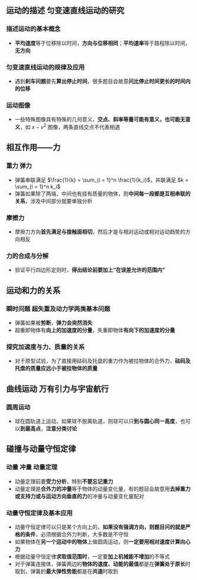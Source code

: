 ## 运动的描述 匀变速直线运动的研究
### 描述运动的基本概念
- **平均速度**等于位移除以时间，**方向与位移相同**；**平均速率**等于路程除以时间，**无方向**

### 匀变速直线运动的规律及应用
- 遇到**刹车问题**要先**算出停止时间**，很多题目会故意**问比停止时间更长的时间内的位移**

### 运动图像
- 一些特殊图像具有特殊的几何意义，**交点、斜率等量可能有意义，也可能无意义**，如 $x-v^2$ 图像，两条直线交点不代表相遇

## 相互作用——力
### 重力 弹力
- 弹簧串联满足 $\frac{1}{k} = \sum_{i = 1}^n \frac{1}{k_i}$，并联满足 $k = \sum_{i = 1}^n k_i$
- 弹簧如果除了两端，中间也有挂有质量的物体，则**中间每一段都是互相串联的关系**，涉及中间部分就要单独分析

### 摩擦力
- 摩擦力方向**首先满足与接触面相切**，然后才是与相对运动或相对运动趋势的方向相反

### 力的合成与分解
- 验证平行四边形定则时，**得出结论前要加上“在误差允许的范围内”**

## 运动和力的关系
### 瞬时问题 超失重及动力学两类基本问题
- 弹簧如果被**剪断**，**弹力会突然消失**
- 超重即物体有**向上的加速度的分量**，失重即物体**有向下的加速度的分量**

### 探究加速度与力、质量的关系
- 对于原型试验，为了直接用砝码及托盘的重力作为被拉物体的合外力，**砝码及托盘的质量应远小于被拉物体的质量**

## 曲线运动 万有引力与宇宙航行
### 圆周运动
- 球在圆轨道上运动，如果球不脱离轨道，则球可以只**到与圆心同一高度**，也可以**到最高点**，**注意分类讨论**

## 碰撞与动量守恒定律
### 动量 冲量 动量定理
- 动量定理前要**受力分析**，特别**不要忘记重力**
- 动量定理是**合外力的冲量**等于物体的动量变化量，有的题目会故意用**去掉重力或支持力或与运动方向垂直的力**的冲量与动量变化量配对

### 动量守恒定律及基本应用
- 动量守恒定律可以只是某个方向上的，**如果没有强调方向，则题目问的就是严格的条件**，必须根据合外力判断，大多数是不守恒
- 如果物体在**另一个运动中的物体**上做圆周运动，则**一定要用相对速度计算向心力**
- 根据动量守恒定律**求取值范围时**，一定要**加上机械能不增加**的不等式
- 对于弹簧连接体，弹簧两边的**物体的速度、动能的最值**都是在**弹簧处于原长**时取到，弹簧的**最大弹性势能**都是在**共速**时取到